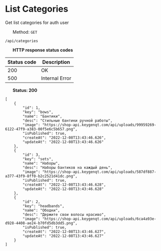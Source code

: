 List Categories
===================

Get list categories for auth user

<img style="height: 13px;" src="https://github.githubassets.com/images/icons/emoji/unicode/1f536.png"/> &nbsp;
Method: <code>GET</code>

```
/api/categories
```

<img style="height: 13px;" src="https://github.githubassets.com/images/icons/emoji/unicode/26ab.png"/> &nbsp;
<b>HTTP response status codes</b>

| Status code | Description    |
|-------------|----------------|
| 200         | OK             |
| 500         | Internal Error |

<img style="height: 13px;" src="https://github.githubassets.com/images/icons/emoji/unicode/1f197.png"/> &nbsp;
<b>Status: 200</b>

```
[
    {
        "id": 1,
        "key": "bows",
        "name": "Бантики",
        "desc": "Стильные бантики ручной работы",
        "image": "https://shop-api.keygenqt.com/api/uploads/99959269-6122-47f9-a383-00f5e6c5b657.png",
        "isPublished": true,
        "createAt": "2022-12-08T13:43:46.626",
        "updateAt": "2022-12-08T13:43:46.626"
    },
    {
        "id": 3,
        "key": "sets",
        "name": "Наборы",
        "desc": "Наборы бантиков на каждый день",
        "image": "https://shop-api.keygenqt.com/api/uploads/587df887-a377-43f9-8ff0-b2c2521d41dc.png",
        "isPublished": true,
        "createAt": "2022-12-08T13:43:46.628",
        "updateAt": "2022-12-08T13:43:46.628"
    },
    {
        "id": 2,
        "key": "headbands",
        "name": "Ободки",
        "desc": "Держите свои волосы красиво",
        "image": "https://shop-api.keygenqt.com/api/uploads/6ca4a93e-d928-4408-ae24-b70fd5db3dd5.png",
        "isPublished": true,
        "createAt": "2022-12-08T13:43:46.627",
        "updateAt": "2022-12-08T13:43:46.627"
    }
]
```